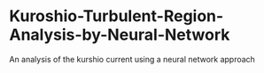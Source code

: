 # Kuroshio-Turbulent-Region-Analysis-by-Neural-Network
An analysis of the kurshio current using a neural network approach
